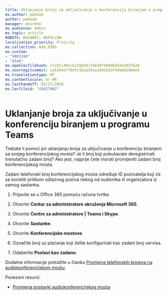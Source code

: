 ```yaml
---
title: Uklanjanje broja za uključivanje u konferenciju biranjem u programu Teams
ms.author: pebaum
author: pebaum
manager: mnirkhe
ms.audience: Admin
ms.topic: article
ROBOTS: NOINDEX, NOFOLLOW
localization_priority: Priority
ms.collection: Adm_O365
ms.custom:
- "9002248"
- "4540"
ms.openlocfilehash: cfc87c49ccb1198341f0e49f409db454a5837ba9
ms.sourcegitcommit: ce5264af70dfc92aa35ea10d1b2df49a6820b4e5
ms.translationtype: HT
ms.contentlocale: hr-HR
ms.lasthandoff: 03/27/2020
ms.locfileid: "43027902"
---
```

# <a name="remove-teams-dial-in-conferencing-number"></a>Uklanjanje broja za uključivanje u konferenciju biranjem u programu Teams

Trebate li pomoć pri uklanjanju broja za uključivanje u konferenciju biranjem sa svojeg konferencijskog mosta? Je li broj koji pokušavate deregistrirati trenutačno zadani broj? Ako jest, najprije ćete morati promijeniti zadani broj konferencijskog mosta.

Zadani telefonski broj konferencijskog mosta određuje ID pozivatelja koji će se koristiti prilikom odlaznog poziva nekog od sudionika ili organizatora iz samog sastanka.

1. Prijavite se u Office 365 pomoću računa tvrtke.

2. Otvorite **Centar za administratore okruženja Microsoft 365**.

3. Otvorite **Centre za administratore | Teams i Skype**.

4. Otvorite **Sastanke**.

5. Otvorite **Konferencijske mostove**.

6. Označite broj uz plaćanje koji želite konfigurirati kao zadani broj servisa.

7. Odaberite **Postavi kao zadano**.

Dodatne informacije potražite u članku [Promjena telefonskih brojeva na audiokonferencijskom mostu](https://docs.microsoft.com/microsoftteams/change-the-phone-numbers-on-your-audio-conferencing-bridge).

Povezani resursi:

- [Promjena postavki audiokonferencijskog mosta](https://docs.microsoft.com/microsoftteams/change-the-settings-for-an-audio-conferencing-bridge)
